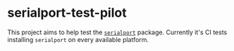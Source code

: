 # serialport-test-pilot

This project aims to help test the [`serialport`](https://github.com/voodootikigod/node-serialport) package. Currently it's CI tests installing `serialport` on every available platform.
